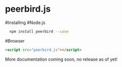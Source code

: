 # peerbird.js
#Installing
#Node.js
```bash
  npm install peerbird --save
```
#Browser
```html
<script src="peerbird.js"></script>
```
More documentation coming soon, no release as of yet!